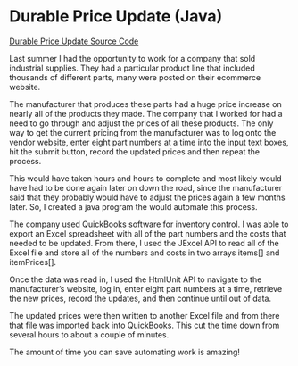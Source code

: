 # Durable Price Update (Java)

[Durable Price Update Source Code](https://schnae1.github.io/durablepriceupdate)

Last summer I had the opportunity to work for a company that sold industrial supplies. They had a particular product line that included thousands of different parts, many were posted on their ecommerce website.

The manufacturer that produces these parts had a huge price increase on nearly all of the products they made. The company that I worked for had a need to go through and adjust the prices of all these products. The only way to get the current pricing from the manufacturer was to log onto the vendor website, enter eight part numbers at a time into the input text boxes, hit the submit button, record the updated prices and then repeat the process. 

This would have taken hours and hours to complete and most likely would have had to be done again later on down the road, since the manufacturer said that they probably would have to adjust the prices again a few months later. So, I created a java program the would automate this process.

The company used QuickBooks software for inventory control. I was able to export an Excel spreadsheet with all of the part numbers and the costs that needed to be updated. From there, I used the JExcel API to read all of the Excel file and store all of the numbers and costs in two arrays items[] and itemPrices[]. 

Once the data was read in, I used the HtmlUnit API to navigate to the manufacturer’s website, log in, enter eight part numbers at a time, retrieve the new prices, record the updates, and then continue until out of data.

The updated prices were then written to another Excel file and from there that file was imported back into QuickBooks. This cut the time down from several hours to about a couple of minutes.

The amount of time you can save automating work is amazing!


```markdown

```
